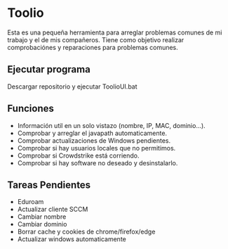 # Toolio

Esta es una pequeña herramienta para arreglar problemas comunes de mi trabajo y el de mis compañeros. Tiene como objetivo realizar comprobaciónes y reparaciones para problemas comunes.


## Ejecutar programa

Descargar repositorio y ejecutar ToolioUI.bat


## Funciones

- Información util en un solo vistazo (nombre, IP, MAC, dominio...).
- Comprobar y arreglar el javapath automaticamente.
- Comprobar actualizaciones de Windows pendientes.
- Comprobar si hay usuarios locales que no permitimos.
- Comprobar si Crowdstrike está corriendo.
- Comprobar si hay software no deseado y desinstalarlo.


## Tareas Pendientes

- Eduroam
- Actualizar cliente SCCM
- Cambiar nombre
- Cambiar dominio
- Borrar cache y cookies de chrome/firefox/edge
- Actualizar windows automaticamente
